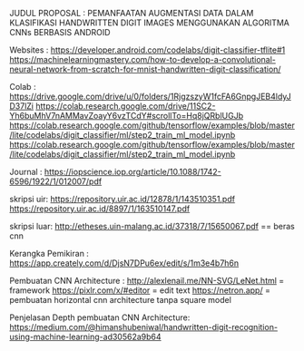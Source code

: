 JUDUL PROPOSAL : PEMANFAATAN AUGMENTASI DATA DALAM KLASIFIKASI HANDWRITTEN DIGIT IMAGES MENGGUNAKAN ALGORITMA CNNs BERBASIS ANDROID

Websites : 
https://developer.android.com/codelabs/digit-classifier-tflite#1
https://machinelearningmastery.com/how-to-develop-a-convolutional-neural-network-from-scratch-for-mnist-handwritten-digit-classification/

Colab : 
https://drive.google.com/drive/u/0/folders/1RjgzszyW1fcFA6GnpgJEB4ldyJD37lZi
https://colab.research.google.com/drive/11SC2-Yh6buMhV7nAMMavZoayY6vzTCdY#scrollTo=Hq8jQRblUGJb
https://colab.research.google.com/github/tensorflow/examples/blob/master/lite/codelabs/digit_classifier/ml/step2_train_ml_model.ipynb
https://colab.research.google.com/github/tensorflow/examples/blob/master/lite/codelabs/digit_classifier/ml/step2_train_ml_model.ipynb

Journal :
https://iopscience.iop.org/article/10.1088/1742-6596/1922/1/012007/pdf

skripsi uir:
https://repository.uir.ac.id/12878/1/143510351.pdf
https://repository.uir.ac.id/8897/1/163510147.pdf

skripsi luar:
http://etheses.uin-malang.ac.id/37318/7/15650067.pdf == beras cnn

Kerangka Pemikiran : 
https://app.creately.com/d/DjsN7DPu6ex/edit/s/1m3e4b7h6n

Pembuatan CNN Architecture :
http://alexlenail.me/NN-SVG/LeNet.html = framework
https://pixlr.com/x/#editor = edit text
https://netron.app/ = pembuatan horizontal cnn architecture tanpa square model

Penjelasan Depth pembuatan CNN Architecture:
https://medium.com/@himanshubeniwal/handwritten-digit-recognition-using-machine-learning-ad30562a9b64


